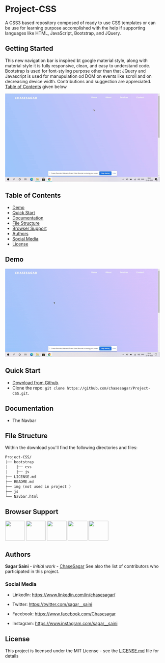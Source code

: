 # Project-CSS
A CSS3 based repository composed of ready to use CSS templates or can be use for learning purpose accomplished with the help if supporting languages like HTML, JavaScript, Bootstrap, and JQuery.

## Getting Started 

This new navigation bar is inspired bt google material style, along with material style it is fully responsive, clean, and easy to understand code. Bootstrap is used for font-styling purpose other than that JQuery and Javascript is used for manupulation od DOM 
on events like scroll and on decreasing device width.
Contributions and suggestion are appreciated.
[Table of Contents](#table-of-contents) given below

![Product Gif](https://github.com/chasesagar/Project-CSS/blob/master/img/two-thumb.gif)

## Table of Contents

* [Demo](#demo)
* [Quick Start](#quick-start)
* [Documentation](#documentation)
* [File Structure](#file-structure)
* [Browser Support](#browser-support)
* [Authors](#authors)
* [Social Media](#social-media)
* [License](#license)

## Demo

![Product Gif](https://github.com/chasesagar/Project-CSS/blob/master/img/one-thumb.gif)

## Quick Start

- [Download from Github](https://github.com/chasesagar/Project-CSS/archive/master.zip).
- Clone the repo: `git clone https://github.com/chasesagar/Project-CSS.git`.

## Documentation
* The Navbar 

## File Structure
Within the download you'll find the following directories and files:

```
Project-CSS/
├── bootstrap
│    ├── css
│    ├── js
├── LICENSE.md
├── README.md
├── img (not used in project )
├── js
└── Navbar.html
```
## Browser Support

<img src="https://github.com/creativetimofficial/public-assets/blob/master/logos/chrome-logo.png?raw=true" width="64" height="64"> <img src="https://raw.githubusercontent.com/creativetimofficial/public-assets/master/logos/firefox-logo.png" width="64" height="64"> <img src="https://raw.githubusercontent.com/creativetimofficial/public-assets/master/logos/edge-logo.png" width="64" height="64"> <img src="https://raw.githubusercontent.com/creativetimofficial/public-assets/master/logos/safari-logo.png" width="64" height="64"> <img src="https://raw.githubusercontent.com/creativetimofficial/public-assets/master/logos/opera-logo.png" width="64" height="64">

## Authors
**Sagar Saini** - *Initial work* - [ChaseSagar](https://sagarsaini.herokuapp.com)
See also the list of contributors who participated in this project.

### Social Media

* LinkedIn: <https://www.linkedin.com/in/chasesagar/>

* Twitter: <https://twitter.com/sagar__saini>

* Facebook: <https://www.facebook.com/Chasesagar>

* Instagram: <https://www.instagram.com/sagar__saini>

## License

This project is licensed under the MIT License - see the [LICENSE.md](https://github.com/chasesagar/Project-CSS/blob/master/LICENSE) file for details
